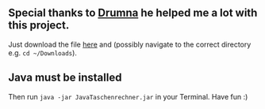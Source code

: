 ## Special thanks to [Drumna](https://github.com/Drumna) he helped me a lot with this project.

Just download the file [here](https://github.com/jonasrdl/JavaTaschenrechner/releases) and (possibly navigate to the correct directory e.g. `cd ~/Downloads`).
<br>
## Java must be installed
 
Then run `java -jar JavaTaschenrechner.jar` in your Terminal. Have fun :)
